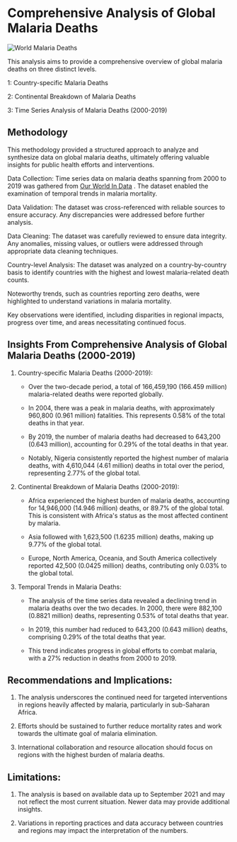 # Comprehensive Analysis of Global Malaria Deaths
![World Malaria Deaths](https://github.com/Lordleomax/World-Malaria-Deaths/assets/131598329/aa93186c-3adf-4b60-8204-dec47e74b6e1)

This analysis aims to provide a comprehensive overview of global malaria deaths on three distinct levels.

1: Country-specific Malaria Deaths

2: Continental Breakdown of Malaria Deaths

3: Time Series Analysis of Malaria Deaths (2000-2019)

## Methodology
This methodology provided a structured approach to analyze and synthesize data on global malaria deaths, ultimately offering valuable insights for public health efforts and interventions.

 Data Collection: Time series data on malaria deaths spanning from 2000 to 2019 was gathered from [Our World In Data](https://ourworldindata.org/malaria) . The dataset enabled the examination of temporal trends in malaria mortality.
 
Data Validation: The dataset was cross-referenced with reliable sources to ensure accuracy. Any discrepancies were addressed before further analysis.

Data Cleaning: The dataset was carefully reviewed to ensure data integrity. Any anomalies, missing values, or outliers were addressed through appropriate data cleaning techniques.

Country-level Analysis: The dataset was analyzed on a country-by-country basis to identify countries with the highest and lowest malaria-related death counts.


Noteworthy trends, such as countries reporting zero deaths, were highlighted to understand variations in malaria mortality.


 Key observations were identified, including disparities in regional impacts, progress over time, and areas necessitating continued focus.


## Insights From Comprehensive Analysis of Global Malaria Deaths (2000-2019)

1. Country-specific Malaria Deaths (2000-2019):

   - Over the two-decade period, a total of 166,459,190 (166.459 million) malaria-related deaths were reported globally.

   - In 2004, there was a peak in malaria deaths, with approximately 960,800 (0.961 million) fatalities. This represents 0.58% of the total deaths in that year.

   - By 2019, the number of malaria deaths had decreased to 643,200 (0.643 million), accounting for 0.29% of the total deaths in that year.

   - Notably, Nigeria consistently reported the highest number of malaria deaths, with 4,610,044 (4.61 million) deaths in total over the period, representing 2.77% of the global total.

2. Continental Breakdown of Malaria Deaths (2000-2019):

   - Africa experienced the highest burden of malaria deaths, accounting for 14,946,000 (14.946 million) deaths, or 89.7% of the global total. This is consistent with Africa's status as the most affected continent by malaria.

   - Asia followed with 1,623,500 (1.6235 million) deaths, making up 9.77% of the global total.

   - Europe, North America, Oceania, and South America collectively reported 42,500 (0.0425 million) deaths, contributing only 0.03% to the global total.

3. Temporal Trends in Malaria Deaths:

   - The analysis of the time series data revealed a declining trend in malaria deaths over the two decades. In 2000, there were 882,100 (0.8821 million) deaths, representing 0.53% of total deaths that year.

   - In 2019, this number had reduced to 643,200 (0.643 million) deaths, comprising 0.29% of the total deaths that year.

   - This trend indicates progress in global efforts to combat malaria, with a 27% reduction in deaths from 2000 to 2019.

## Recommendations and Implications:

1. The analysis underscores the continued need for targeted interventions in regions heavily affected by malaria, particularly in sub-Saharan Africa.

2. Efforts should be sustained to further reduce mortality rates and work towards the ultimate goal of malaria elimination.

3. International collaboration and resource allocation should focus on regions with the highest burden of malaria deaths.

## Limitations:

1. The analysis is based on available data up to September 2021 and may not reflect the most current situation. Newer data may provide additional insights.

2. Variations in reporting practices and data accuracy between countries and regions may impact the interpretation of the numbers.




